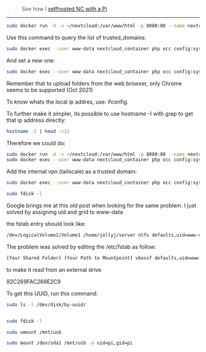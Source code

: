 > See how I [selfhosted NC with a Pi](https://jalcocert.github.io/RPi/posts/selfhosting-nextcloud/)


---

```sh
sudo docker run -d -v ~/nextcloud:/var/www/html -p 8080:80 --name nextcloud_container nextcloud 
```

Use this command to query the list of trusted_domains:
```sh
sudo docker exec --user www-data nextcloud_container php occ config:system:get trusted_domains
```

And set a new one:
```sh
sudo docker exec --user www-data nextcloud_container php occ config:system:set trusted_domains 7 --value 192.168.1.11:8080
```

Remember that to upload folders from the web browser, only Chrome seems to be supported (Oct 2021)

To know whats the local ip addres, use: ifconfig.

To further make it simpler, its possible to use hostname -I with grep to get that ip address directly:

```sh
hostname -I | head -c12
```

Therefore we could do:

```sh
sudo docker run -d -v ~/nextcloud:/var/www/html -p 8080:80 --name nextcloud_container nextcloud  \
sudo docker exec --user www-data nextcloud_container php occ config:system:set trusted_domains 7 --value hostname -I | head -c12
```

Add the internal vpn (tailscale) as a trusted domain:

```sh
sudo docker exec --user www-data nextcloud_container php occ config:system:set trusted_domains 7 --value 100.82.151.45:8080
```

```sh
sudo fdisk -l
```

Google brings me at this old post when looking for the same problem.
I just solved by assigning uid and grid to www-data

the fstab entry should look like:

```sh
/dev/LogicalVolume1/Volume1 /home/jollyj/server ntfs defaults,uid=www-data,grid=www-data umask=007 0 1
```

The problem was solved by editing the /etc/fstab as follow:

```sh
(Your Shared Folder) (Your Path to Mountpoint) vboxsf defaults,uid=www-data,gid=www-data,dmask=007 0 0
```

to make it read from an external drive


92C269FAC269E2C9

To get this UUID, run this command:

```sh
sudo ls -l /dev/disk/by-uuid/


sudo fdisk -l

sudo umount /mnt/usb

sudo mount /dev/sda1 /mnt/usb -o uid=pi,gid=pi
```
